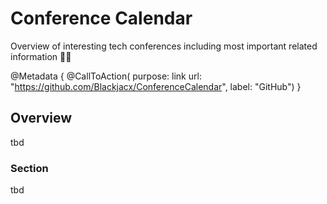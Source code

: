 # Conference Calendar

Overview of interesting tech conferences including most important related information 👩‍💻

@Metadata {
    @CallToAction(
                  purpose: link
                  url: "https://github.com/Blackjacx/ConferenceCalendar",
                  label: "GitHub")
}

## Overview

tbd

### Section

tbd
